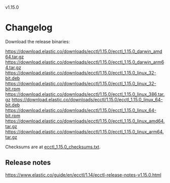 v1.15.0

# Changelog

Download the release binaries:

<https://download.elastic.co/downloads/ecctl/1.15.0/ecctl_1.15.0_darwin_amd64.tar.gz>
<https://download.elastic.co/downloads/ecctl/1.15.0/ecctl_1.15.0_darwin_arm64.tar.gz>
<https://download.elastic.co/downloads/ecctl/1.15.0/ecctl_1.15.0_linux_32-bit.deb>
<https://download.elastic.co/downloads/ecctl/1.15.0/ecctl_1.15.0_linux_32-bit.rpm>
<https://download.elastic.co/downloads/ecctl/1.15.0/ecctl_1.15.0_linux_386.tar.gz>
<https://download.elastic.co/downloads/ecctl/1.15.0/ecctl_1.15.0_linux_64-bit.deb>
<https://download.elastic.co/downloads/ecctl/1.15.0/ecctl_1.15.0_linux_64-bit.rpm>
<https://download.elastic.co/downloads/ecctl/1.15.0/ecctl_1.15.0_linux_amd64.tar.gz>
<https://download.elastic.co/downloads/ecctl/1.15.0/ecctl_1.15.0_linux_arm64.tar.gz>

Checksums are at [ecctl_1.15.0_checksums.txt](https://download.elastic.co/downloads/ecctl/1.15.0/ecctl_1.15.0_checksums.txt).

## Release notes

<https://www.elastic.co/guide/en/ecctl/1.14/ecctl-release-notes-v1.15.0.html>
